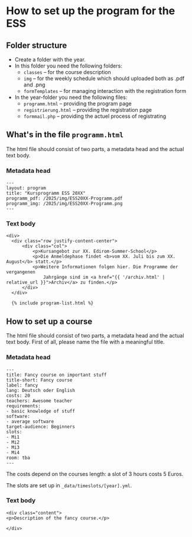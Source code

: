 # How to set up the program for the ESS

## Folder structure
- Create a folder with the year.
- In this folder you need the following folders:
  - `classes` – for the course description
  - `img` – for the weekly schedule which should uploaded both as .pdf and .png
  - `formTemplates` – for managing interaction with the registration form
- In the year-folder you need the following files:
  - `programm.html` – providing the program page
  - `registrierung.html` – providing the registration page
  - `formmail.php` – providing the actuel process of registrating

 
## What's in the file `programm.html`
The html file should consist of two parts, a metadata head and the actual text body.

### Metadata head

    ---
    layout: program
    title: "Kursprogramm ESS 20XX"
    programm_pdf: /2025/img/ESS20XX-Programm.pdf
    programm_img: /2025/img/ESS20XX-Programm.png
    ---
    
    
### Text body

    <div>
      <div class="row justify-content-center">
          <div class="col">
              <p>Kursangebot zur XX. Edirom-Summer-School</p>
              <p>Die Anmeldephase findet <b>vom XX. Juli bis zum XX. August</b> statt.</p>
              <p>Weitere Informationen folgen hier. Die Programme der vergangenen
                  Jahrgänge sind im <a href="{{ '/archiv.html' | relative_url }}">Archiv</a> zu finden.</p>
          </div>
      </div>
          
      {% include program-list.html %}
      
  </div>
    

## How to set up a course

The html file should consist of two parts, a metadata head and the actual text body.
First of all, please name the file with a meaningful title.

### Metadata head

    ---
    title: Fancy course on important stuff
    title-short: Fancy course
    label: fancy
    lang: Deutsch oder English
    costs: 20
    teachers: Awesome teacher
    requirements:
    - basic knowledge of stuff
    software:
    - average software
    target-audience: Beginners
    slots:
    - Mi1
    - Mi2
    - Mi3
    - Mi4
    room: tba
    ---

The costs depend on the courses length: a slot of 3 hours costs 5 Euros.


The slots are set up in `_data/timeslots/[year].yml`.

### Text body

    <div class="content">
    <p>Description of the fancy course.</p>
    
    </div>

